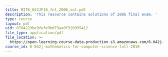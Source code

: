 ```yaml
---
title: MIT6_042JF10_fnl_2006_sol.pdf
description: 'This resource contains solutions of 2006 final exam. '
type: course
layout: pdf
uid: 0784229be9fefe9bd73ae0f320995412
file_type: application/pdf
file_location: >-
  https://open-learning-course-data-production.s3.amazonaws.com/6-042j-mathematics-for-computer-science-fall-2010/0784229be9fefe9bd73ae0f320995412_MIT6_042JF10_fnl_2006_sol.pdf
course_id: 6-042j-mathematics-for-computer-science-fall-2010
---
```

